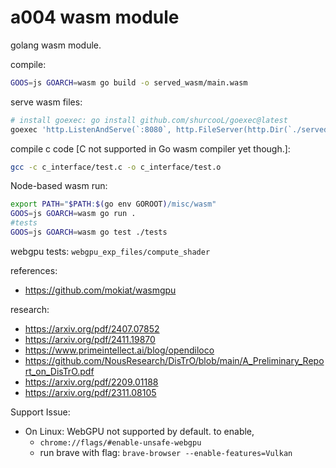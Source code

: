 # a004 wasm module

golang wasm module.

compile:

```bash
GOOS=js GOARCH=wasm go build -o served_wasm/main.wasm
```

serve wasm files:

```bash
# install goexec: go install github.com/shurcooL/goexec@latest
goexec 'http.ListenAndServe(`:8080`, http.FileServer(http.Dir(`./served_wasm`)))'
```

compile c code [C not supported in Go wasm compiler yet though.]:

```bash
gcc -c c_interface/test.c -o c_interface/test.o
```

Node-based wasm run:

```bash
export PATH="$PATH:$(go env GOROOT)/misc/wasm"
GOOS=js GOARCH=wasm go run .
#tests
GOOS=js GOARCH=wasm go test ./tests
```

webgpu tests:
`webgpu_exp_files/compute_shader`

references:

-   https://github.com/mokiat/wasmgpu

research:

-   https://arxiv.org/pdf/2407.07852
-   https://arxiv.org/pdf/2411.19870
-   https://www.primeintellect.ai/blog/opendiloco
-   https://github.com/NousResearch/DisTrO/blob/main/A_Preliminary_Report_on_DisTrO.pdf
-   https://arxiv.org/pdf/2209.01188
-   https://arxiv.org/pdf/2311.08105

Support Issue:

-   On Linux: WebGPU not supported by default. to enable,
    -   `chrome://flags/#enable-unsafe-webgpu`
    -   run brave with flag: `brave-browser --enable-features=Vulkan`
